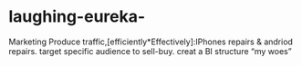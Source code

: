 # laughing-eureka-
Marketing
Produce traffic,[efficiently*Effectively]:IPhones repairs & andriod repairs.
target specific audience to sell-buy.
creat a BI structure
“my woes”
